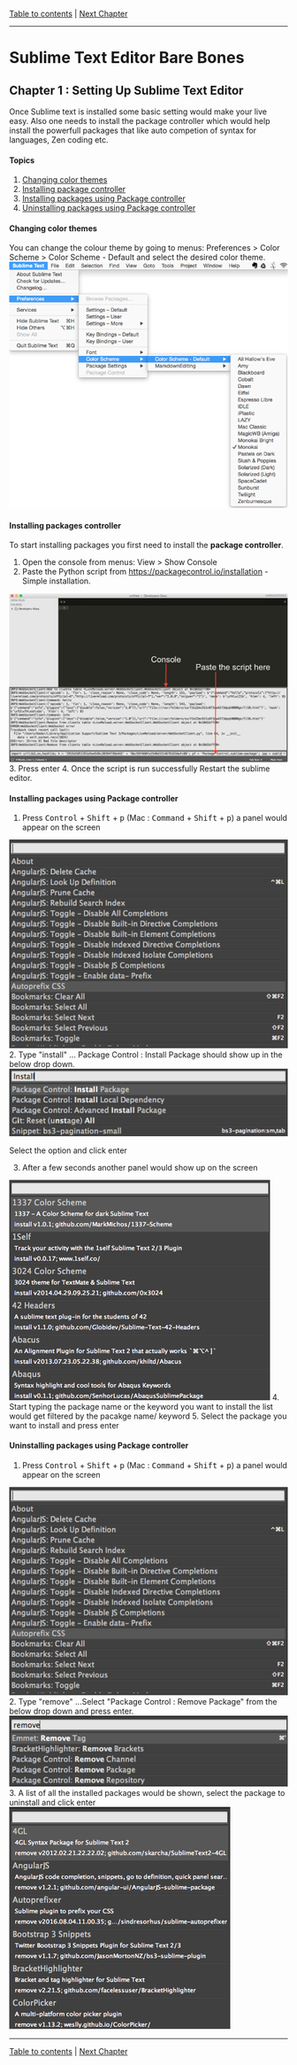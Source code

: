 [Table to contents](README.md) | [Next Chapter](Ch2.md)

---

# Sublime Text Editor Bare Bones
## Chapter 1 : Setting Up Sublime Text Editor
Once Sublime text is installed some basic setting would make your live easy. Also one needs to install the package controller which would help install the powerfull packages that like auto competion of syntax for languages, Zen coding etc.

#### Topics
1. [Changing color themes](#changing-color-themes)
2. [Installing package controller](#installing-packages-controller)
3. [Installing packages using Package controller](#installing-packages-using-package-controller)
4. [Uninstalling packages using Package controller](#uninstalling-packages-using-package-controller)

#### Changing color themes
You can change the colour theme by going to menus: Preferences > Color Scheme > Color Scheme - Default  and select the desired color theme.
<img src="./images/change-color-theme.png" alt="Changing sublime color theme">

#### Installing packages controller
To start installing packages you first need to install the **package controller**.

1. Open the console from menus: View > Show Console
2. Paste the Python script from <a href="https://packagecontrol.io/installation" target="_blank">https://packagecontrol.io/installation</a> - Simple installation.
<img src="./images/console.png" alt="Sublime Console">
3. Press enter
4. Once the script is run successfully Restart the sublime editor.

#### Installing packages using Package controller

1. Press <kbd>Control</kbd> + <kbd>Shift</kbd> + <kbd>p</kbd> (Mac : <kbd>Command</kbd> + <kbd>Shift</kbd> + <kbd>p</kbd>) a panel would appear on the screen
<img src="./images/package-controller.png" alt="Install Package">
2. Type "install" ... Package Control : Install Package should show up in the below drop down.
<img src="./images/install-package-1.png" alt="Install Package">

Select the option and click enter

3. After a few seconds another panel would show up on the screen
<img src="./images/install-package-2.png" alt="Install Package">
4. Start typing the package name or the keyword you want to install the list would get filtered by the pacakge name/ keyword
5. Select the package you want to install and press enter

#### Uninstalling packages using Package controller
1. Press <kbd>Control</kbd> + <kbd>Shift</kbd> + <kbd>p</kbd> (Mac : <kbd>Command</kbd> + <kbd>Shift</kbd> + <kbd>p</kbd>) a panel would appear on the screen
<img src="./images/package-controller.png" alt="Uninstall Package">
2. Type "remove" ...Select "Package Control : Remove Package" from the below drop down and press enter.
<img src="./images/remove-package.png" alt="Uninstall Package">
3. A list of all the installed packages would be shown, select the package to uninstall and click enter <img src="./images/package-list.png" alt="Uninstall Package">

---

[Table to contents](README.md) | [Next Chapter](Ch2.md)